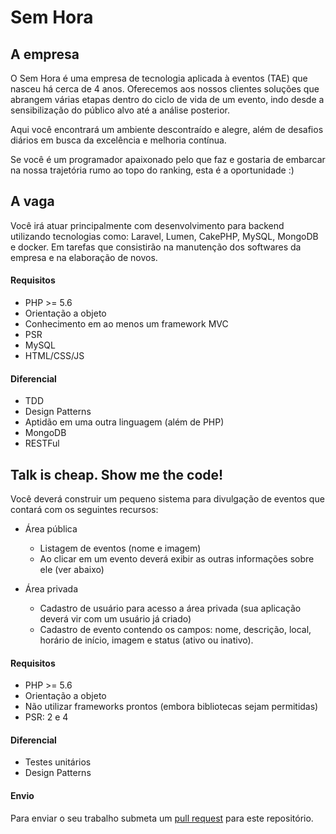 # Sem Hora

## A empresa
O Sem Hora é uma empresa de tecnologia aplicada à eventos (TAE) que nasceu há cerca de 4 anos. Oferecemos aos nossos clientes soluções que abrangem várias etapas dentro do ciclo de vida de um evento, indo desde a sensibilização do público alvo até a análise posterior.

Aqui você encontrará um ambiente descontraído e alegre, além de desafios diários em busca da excelência e melhoria contínua.

Se você é um programador apaixonado pelo que faz e gostaria de embarcar na nossa trajetória rumo ao topo do ranking, esta é a oportunidade :)

## A vaga
Você irá atuar principalmente com desenvolvimento para backend utilizando tecnologias como: Laravel, Lumen, CakePHP, MySQL, MongoDB e docker. Em tarefas que consistirão na manutenção dos softwares da empresa e na elaboração de novos.

#### Requisitos
* PHP >= 5.6
* Orientação a objeto
* Conhecimento em ao menos um framework MVC
* PSR
* MySQL
* HTML/CSS/JS

#### Diferencial
* TDD
* Design Patterns
* Aptidão em uma outra linguagem (além de PHP)
* MongoDB
* RESTFul

## Talk is cheap. Show me the code!
Você deverá construir um pequeno sistema para divulgação de eventos que contará com os seguintes recursos:
* Área pública
  * Listagem de eventos (nome e imagem)
  * Ao clicar em um evento deverá exibir as outras informações sobre ele (ver abaixo)
 
* Área privada 
  * Cadastro de usuário para acesso a área privada (sua aplicação deverá vir com um usuário já criado)
  * Cadastro de evento contendo os campos: nome, descrição, local, horário de início, imagem e status (ativo ou inativo).

#### Requisitos
* PHP >= 5.6
* Orientação a objeto
* Não utilizar frameworks prontos (embora bibliotecas sejam permitidas)
* PSR: 2 e 4

#### Diferencial
* Testes unitários
* Design Patterns

#### Envio
Para enviar o seu trabalho submeta um [pull request](https://help.github.com/articles/creating-a-pull-request) para este repositório.
